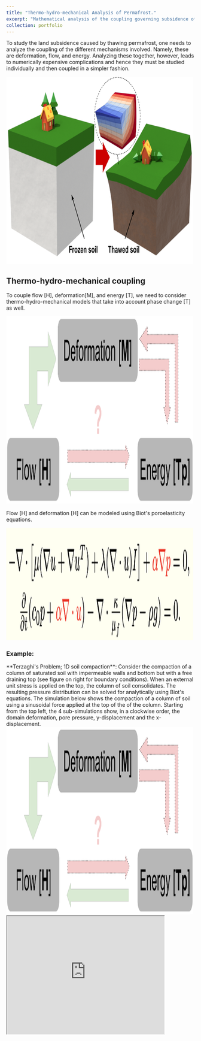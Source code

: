 ```yaml
---
title: "Thermo-hydro-mechanical Analysis of Permafrost."
excerpt: "Mathematical analysis of the coupling governing subsidence of thawing permafrost by using Biot's poroelasticity equations and the Stefan problem.<br/><img src='/images/thaw_cartoon3.png'  width='500' height='500'>"
collection: portfolio
---
```


To study the land subsidence caused by thawing permafrost, one needs to analyze the coupling of the different mechanisms involved. Namely, these are deformation, flow, and energy. Analyzing these together, however, leads to numerically expensive complications and hence they must be studied individually and then coupled in a simpler fashion.

<img src='/images/thaw_cartoon5.png' width='500' height='500'>

## Thermo-hydro-mechanical coupling

To couple flow [H], deformation[M], and energy [T], we need to consider thermo-hydro-mechanical models that take into account phase change [T] as well.

<img src='/images/ResearchSketchDiagram1.png' width='500' height='500'>

Flow [H] and deformation [H] can be modeled using Biot's poroelasticity equations.

<img src='/images/Biot_system.png' width='500' height='300'>

### Example: 
<section>
**Terzaghi's Problem; 1D soil compaction**: Consider the compaction ​of a column of saturated soil with impermeable walls and bottom but with a free draining top (see figure on right for boundary conditions). When an external unit stress is applied on the top, the column of soil consolidates. The resulting pressure distribution can be solved for analytically using Biot's equations. The simulation below shows the compaction of a column of soil using a sinusoidal force applied at the top of the of the column. Starting from the top left, the 4 sub-simulations show, in a clockwise order,  the domain deformation, pore pressure, y-displacement and the x-displacement. 
</section> 
<section>
<img src='/images/ResearchSketchDiagram1.png' width='500' height='500'>
</section>

<iframe width="420" height="315"
src="https://www.youtube.com/watch?v=yGoINILFoo0&t=2s">
</iframe>



